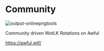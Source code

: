 # Community
![output-onlinepngtools](https://github.com/Snoogens101/Community/assets/77063463/5950efaa-51d5-46e2-b063-237c29977df8)


Community driven WotLK Rotations on Awful

https://awful.wtf/
